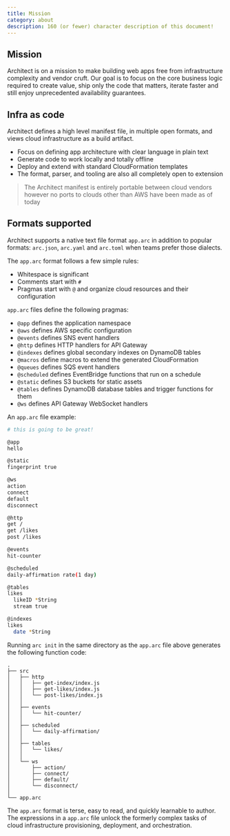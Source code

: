 ```yaml
---
title: Mission
category: about
description: 160 (or fewer) character description of this document!
---
```


## Mission

Architect is on a mission to make building web apps free from infrastructure complexity and vendor cruft. Our goal is to focus on the core business logic required to create value, ship only the code that matters, iterate faster and still enjoy unprecedented availability guarantees.

## Infra as code

Architect defines a high level manifest file, in multiple open formats, and views cloud infrastructure as a build artifact.

- Focus on defining app architecture with clear language in plain text
- Generate code to work locally and totally offline
- Deploy and extend with standard CloudFormation templates
- The format, parser, and tooling are also all completely open to extension

> The Architect manifest is entirely portable between cloud vendors however no ports to clouds other than AWS have been made as of today

## Formats supported

Architect supports a native text file format `app.arc` in addition to popular formats: `arc.json`, `arc.yaml` and `arc.toml` when teams prefer those dialects. 

The `app.arc` format follows a few simple rules:

- Whitespace is significant 
- Comments start with `#`
- Pragmas start with `@` and organize cloud resources and their configuration

`app.arc` files define the following pragmas:

- `@app` defines the application namespace
- `@aws` defines AWS specific configuration
- `@events` defines SNS event handlers
- `@http` defines HTTP handlers for API Gateway
- `@indexes` defines global secondary indexes on DynamoDB tables
- `@macros` define macros to extend the generated CloudFormation
- `@queues` defines SQS event handlers
- `@scheduled` defines EventBridge functions that run on a schedule
- `@static` defines S3 buckets for static assets
- `@tables` defines DynamoDB database tables and trigger functions for them
- `@ws` defines API Gateway WebSocket handlers

An `app.arc` file example:

```bash
# this is going to be great!

@app
hello

@static
fingerprint true

@ws
action
connect
default
disconnect

@http
get /
get /likes
post /likes

@events
hit-counter

@scheduled
daily-affirmation rate(1 day)

@tables
likes
  likeID *String
  stream true

@indexes
likes
  date *String
```

Running `arc init` in the same directory as the `app.arc` file above generates the following function code:

```
.
├── src
│   ├── http
│   │   ├── get-index/index.js
│   │   ├── get-likes/index.js
│   │   └── post-likes/index.js
│   │
│   ├── events
│   │   └── hit-counter/
│   │
│   ├── scheduled
│   │   └── daily-affirmation/
│   │
│   ├── tables
│   │   └── likes/
│   │
│   └── ws
│       ├── action/
│       ├── connect/
│       ├── default/
│       └── disconnect/
│   
└── app.arc
```

The `app.arc` format is terse, easy to read, and quickly learnable to author. The expressions in a `app.arc` file unlock the formerly complex tasks of cloud infrastructure provisioning, deployment, and orchestration.
